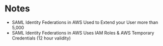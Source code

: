 # Notes

- SAML Identity Federations in AWS Used to Extend your User more than 5,000
- SAML Identity Federations in AWS Uses IAM Roles & AWS Temporary Credentials (12 hour validity)
